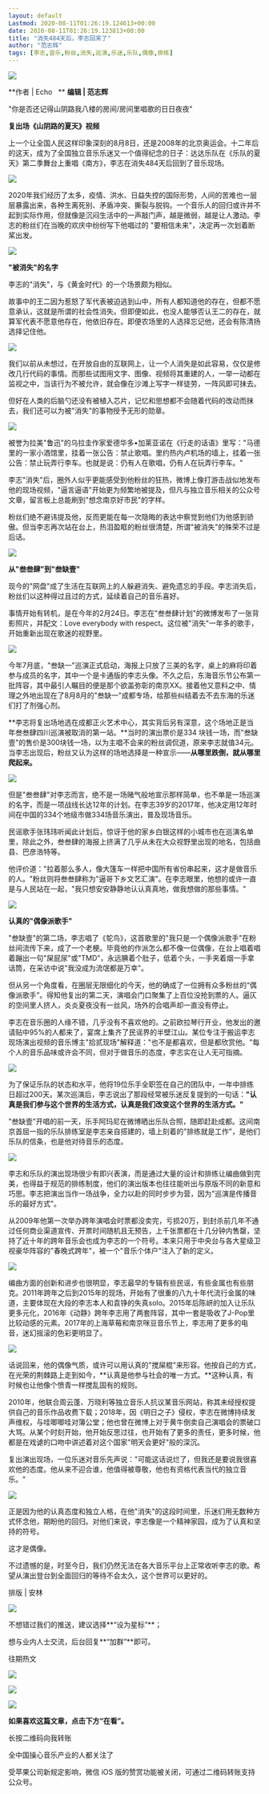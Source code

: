 ```yaml
---
layout: default
Lastmod: 2020-08-11T01:26:19.124613+00:00
date: 2020-08-11T01:26:19.123813+00:00
title: "消失484天后，李志回来了"
author: "范志辉"
tags: [李志,音乐,粉丝,消失,巡演,乐迷,乐队,偶像,排练]
---
```


![](https://images.weserv.nl/?url=https%3A//mmbiz.qpic.cn/mmbiz_gif/sP99TpzRiaoIAdJEZaeqhS4FicSGTrVEWjS9UbQBaw3jyiae2EjmQ7W6IZm92Tr6ZSgcdsmhegL2jqWbu1SFOzNUA/640%3Fwx_fmt%3Dgif)

**作者 | Echo   ** **编辑 | 范志辉**

"你是否还记得山阴路我八楼的房间/房间里唱歌的日日夜夜"

**复出场《山阴路的夏天》视频**  

上一个让全国人民这样印象深刻的8月8日，还是2008年的北京奥运会。十二年后的这天，成为了全国独立音乐乐迷又一个值得纪念的日子：达达乐队在《乐队的夏天》第二季舞台上重唱《南方》，李志在消失484天后回到了音乐现场。

![](https://images.weserv.nl/?url=https%3A//mmbiz.qpic.cn/mmbiz_png/sP99TpzRiaoJUxCbAcSPGTMceWfia6NSCrCKkrK9s93zBzErmCHw1EzFgVvld4UbKpvLQF6GWtLegMQEGr05xaTA/640%3Fwx_fmt%3Dpng)

2020年我们经历了太多，疫情、洪水、日益失控的国际形势，人间的苦难也一层层暴露出来，各种生离死别、矛盾冲突、撕裂与脱钩。一个音乐人的回归或许并不起到实际作用，但就像是沉闷生活中的一声敲门声，越是微弱，越是让人激动。李志的粉丝们在当晚的欢庆中纷纷写下他唱过的 "要相信未来"，决定再一次划着断桨出发。

**![](https://images.weserv.nl/?url=https%3A//mmbiz.qpic.cn/mmbiz_png/sP99TpzRiaoJdA0boSXMKyzibLugyZCEvycKoQW5Oan35aeho5TT3KUAtFCsuRYkBZKn7PyeHLBEOHlDdWH4c2Ag/640%3Fwx_fmt%3Dpng)**

**"被消失"的名字**  

李志的"消失"，与《黄金时代》的一个场景颇为相似。

故事中的王二因为惹怒了军代表被迫逃到山中，所有人都知道他的存在，但都不愿意承认，这就是所谓的社会性消失。但即便如此，也没人能够否认王二的存在，就算军代表不愿意他存在，他依旧存在。即便农场里的人选择忘记他，还会有陈清扬选择记住他。

![](https://images.weserv.nl/?url=https%3A//mmbiz.qpic.cn/mmbiz_jpg/sP99TpzRiaoJUxCbAcSPGTMceWfia6NSCrFILfG4VwmHicwa6liaIG1gO6p5O40G1FcO4VcYB9CMP2M9lm8q8nicuMQ/640%3Fwx_fmt%3Djpeg)

我们以前从未想过，在开放自由的互联网上，让一个人消失是如此容易，仅仅是修改几行代码的事情。而那些试图用文字、图像、视频将其重建的人，一举一动都在监视之中，当该行为不被允许，就会像在沙滩上写字一样徒劳，一阵风即可抹去。

但好在人类的后脑勺还没有被植入芯片，记忆和思想都不会随着代码的改动而抹去，我们还可以为被"消失"的事物授予无形的勋章。

![](https://images.weserv.nl/?url=https%3A//mmbiz.qpic.cn/mmbiz_png/sP99TpzRiaoJUxCbAcSPGTMceWfia6NSCriawaHtlTwgicPDmsTicGfxYQOt1fY1WUPfPb9zxlkNVlWaBiay3BRD5a9w/640%3Fwx_fmt%3Dpng)

被誉为拉美"鲁迅"的乌拉圭作家爱德华多•加莱亚诺在《行走的话语》里写："马德里的一家小酒馆里，挂着一张公告：禁止歌唱。里约热内卢机场的墙上，挂着一张公告：禁止玩弄行李车。也就是说：仍有人在歌唱，仍有人在玩弄行李车。"

李志"消失"后，圈外人似乎更能感受到他粉丝的狂热，微博上像打游击战似地发布他的现场视频，"逼言逼语"开始更为频繁地被提及，但凡与独立音乐相关的公众号文章，留言板上总能刷到"想念南京好市民"的字样。

粉丝们绝不避讳提及他，反而更能在每一次隐晦的表达中察觉到他们为他感到骄傲。但当李志再次站在台上，热泪盈眶的粉丝很清楚，所谓"被消失"的殊荣不过是后话。

**![](https://images.weserv.nl/?url=https%3A//mmbiz.qpic.cn/mmbiz_png/sP99TpzRiaoJdA0boSXMKyzibLugyZCEvycKoQW5Oan35aeho5TT3KUAtFCsuRYkBZKn7PyeHLBEOHlDdWH4c2Ag/640%3Fwx_fmt%3Dpng)**

**从"叁叁肆"到"叁缺壹"**  

现今的"网盘"成了生活在互联网上的人躲避消失、避免遗忘的手段。李志消失后，粉丝们以这种得过且过的方式，延续着自己的音乐喜好。

事情开始有转机，是在今年的2月24日。李志在"叁叁肆计划"的微博发布了一张背影照片，并配文：Love everybody with respect。这位被"消失"一年多的歌手，开始重新出现在歌迷的视野里。

![](https://images.weserv.nl/?url=https%3A//mmbiz.qpic.cn/mmbiz_jpg/sP99TpzRiaoJUxCbAcSPGTMceWfia6NSCrVPLjDEJInmbkO4cfVviaeiaofU8BIWDhKoynnSmmibeBaVehPf0Za8JaA/640%3Fwx_fmt%3Djpeg)

今年7月底，"叁缺一"巡演正式启动，海报上只放了三美的名字，桌上的麻将印着参与成员的名字，其中一个是卡通版的李志头像。不久之后，东海音乐节公布第一批阵容，其中最引人瞩目的便是那个欲盖弥彰的南京XX。接着他又意料之中、情理之外地出现在了8月8月的"叁缺一"成都专场，给那些纠结着去不去东海的乐迷们打了剂强心剂。

**李志将复出场地选在成都正火艺术中心，其实背后另有深意，这个场地正是当年叁叁肆四川巡演被取消的第一站。**当时的演出票价是334 块钱一场，而"叁缺壹"的售价是300块钱一场，以为主唱不会来的粉丝调侃道，原来李志就值34元。当李志出现后，粉丝又认为这样的场地选择是一种宣示——**从哪里跌倒，就从哪里爬起来。**

![](https://images.weserv.nl/?url=https%3A//mmbiz.qpic.cn/mmbiz_jpg/sP99TpzRiaoJUxCbAcSPGTMceWfia6NSCrvRibljtVkibLwP9hfDR560EQMjF79KyanrtZRR9htO1QtaNWtHZ9kJ6A/640%3Fwx_fmt%3Djpeg)

但是"叁叁肆"对李志而言，绝不是一场赌气般地宣示那样简单，也不单是一场巡演的名字，而是一项战线长达12年的计划。在李志39岁的2017年，他决定用12年时间在中国的334个地级市做334场音乐演出，普及现场音乐。

民谣歌手张玮玮听闻此计划后，惊讶于他的家乡白银这样的小城市也在巡演名单里，除此之外，叁叁肆的海报上挤满了几乎从未在大众视野里出现的地名，包括曲县、巴彦浩特等。

他评价道："拉着那么多人，像大篷车一样把中国所有省份串起来，这才是做音乐的人。"粉丝则将叁叁肆称为"逼哥下乡文艺汇演"。在李志眼里，他想的或许一直是与人民站在一起，"我只想安安静静地认认真真地，做我想做的那些事情。"

**![](https://images.weserv.nl/?url=https%3A//mmbiz.qpic.cn/mmbiz_png/sP99TpzRiaoJdA0boSXMKyzibLugyZCEvycKoQW5Oan35aeho5TT3KUAtFCsuRYkBZKn7PyeHLBEOHlDdWH4c2Ag/640%3Fwx_fmt%3Dpng)**

**认真的"偶像派歌手"**  

"叁缺壹"的第二场，李志唱了《鸵鸟》，这首歌里的"我只是一个偶像派歌手"在粉丝间流传下来，成了一个老梗。毕竟他的作派怎么都不像一位偶像，在台上唱着唱着蹦出一句"屎屁尿"或"TMD"，永远腆着个肚子，低着个头，一手夹着烟一手拿话筒，在采访中说"我没成为流氓都是万幸"。

但从另一个角度看，在圈层无限细化的今天，他的确成了一位拥有众多粉丝的“偶像派歌手”。得知他复出的第二天，演唱会门口聚集了上百位没抢到票的人。逼仄的空间里人挤人，炎炎夏夜没有一丝风，场外的合唱声却一直没有停止。

李志在音乐圈的人缘不错，几乎没有不喜欢他的。之前欧拉琴行开业，他发出的邀请贴中95%的人都来了，宴席上集齐了民谣界的半壁江山。某位专注于搬运李志现场演出视频的音乐博主"拾贰现场"解释道："也不是都喜欢，但是都欣赏他。"每个人的音乐品味或许会不同，但对于做音乐的态度，李志实在让人无可指摘。

![](https://images.weserv.nl/?url=https%3A//mmbiz.qpic.cn/mmbiz_jpg/sP99TpzRiaoJUxCbAcSPGTMceWfia6NSCrwh9JrOl0EHTN5898QOSAiamHGCWTzRbHjX592D5Eia50IiczibhhBib4gEw/640%3Fwx_fmt%3Djpeg)

为了保证乐队的状态和水平，他将19位乐手全职签在自己的团队中，一年中排练日超过200天。某次巡演后，李志说出了那段经常被乐迷反复提到的一句话：**"认真是我们参与这个世界的生活方式，认真是我们改变这个世界的生活方式。"**

"叁缺壹"开唱的前一天，乐手阿玛尼在微博晒出乐队合照，随即赶赴成都。这间南京首屈一指的乐队排练室是李志亲自搭建的，墙上刻着的"排练就是工作"，是他们乐队的信条，也是他对待音乐的态度。

![](https://images.weserv.nl/?url=https%3A//mmbiz.qpic.cn/mmbiz_jpg/sP99TpzRiaoJUxCbAcSPGTMceWfia6NSCr1MNkPMepLYv7KtOlE0EHGUt3kre7ETjTPTp8ORqSJdHmzj6eJXI1Mw/640%3Fwx_fmt%3Djpeg)

李志和乐队的演出现场很少有即兴表演，而是通过大量的设计和排练让编曲做到完美，也得益于规范的排练制度，他们的演出版本也往往能听出与原版不同的新意和巧思。李志把演出当作一场战争，全力以赴的同时步步为营，因为"巡演是传播音乐的最好方式"。

从2009年他第一次举办跨年演唱会时票都没卖完，亏损20万，到封杀前几年不通过任何商业渠道宣传、开票时间随机且无预告，上千张票都在十几分钟内售罄，坚持了近十年的跨年音乐会也成为李志的一个符号。本来只用于中央台与各大星级卫视豪华阵容的"春晚式跨年"，被一个"音乐个体户"注入了新的定义。

![](https://images.weserv.nl/?url=https%3A//mmbiz.qpic.cn/mmbiz_png/sP99TpzRiaoJUxCbAcSPGTMceWfia6NSCrvsGkCeTAeBTKicXVjA2iavNgDAqniaCw0ujfU5GgYVlwVuAn77Xjcv7rg/640%3Fwx_fmt%3Dpng)

编曲方面的创新和进步也很明显，李志最早的专辑有些民谣，有些金属也有些朋克。2011年跨年之后到2015年的现场，开始有了很重的八九十年代流行金属的味道，主要体现在大段的李志本人和袁铮的失真solo。2015年后陈岍的加入让乐队更多元化，2016年《动静》跨年李志用了两套阵容，其中一套是吸收了J-Pop里比较动感的元素。2017年的上海草莓和南京咪豆音乐节上，李志用了更多的电音，迷幻摇滚的色彩更明显了。

![](https://images.weserv.nl/?url=https%3A//mmbiz.qpic.cn/mmbiz_jpg/sP99TpzRiaoJUxCbAcSPGTMceWfia6NSCrARnRU9ONIkMfwtrEYKvRoPXfhH5xYbyNOjTT09zib8yficfPUslxgHJg/640%3Fwx_fmt%3Djpeg)

话说回来，他的偶像气质，或许可以用认真的"搅屎棍"来形容。他按自己的方式，在光荣的荆棘路上走到如今，**认真是他参与社会的唯一方式。**这种认真，有时候也让他像个愤青一样搅乱固有的规则。

2010年，他联合周云蓬、万晓利等独立音乐人抗议某音乐网站，称其未经授权提供自己的音乐作品收费下载；2018年，因《明日之子》侵权，李志在微博持续发声维权，与哇唧唧哇对簿公堂；他也曾在微博上对于黄牛倒卖自己演唱会的票破口大骂。从某个时刻开始，他开始反思过往，也开始有了更多的责任，更多时候，他都是在戏谑的口吻中讲述着对这个国家"明天会更好"般的深沉。

复出演出现场，一位乐迷对音乐先声说："可能这话说烂了，但我还是要说我很喜欢他的态度。他从来不迎合谁，他值得被尊敬，他也有资格代表当代的独立音乐。"

![](https://images.weserv.nl/?url=https%3A//mmbiz.qpic.cn/mmbiz_png/sP99TpzRiaoJUxCbAcSPGTMceWfia6NSCrdJdSz1thW7faUuyhSMK7OEqZFE3Z27EQicIozHEebu9AU2bzDZnGXHw/640%3Fwx_fmt%3Dpng)

正是因为他的认真态度和独立人格，在他"消失"的这段时间里，乐迷们用无数种方式怀念他，期盼他的回归。对他们来说，李志像是一个精神家园，成为了认真和坚持的符号。

这才是偶像。

不过遗憾的是，时至今日，我们仍然无法在各大音乐平台上正常收听李志的歌。希望从演出登台到全面回归的等待不会太久，这个世界可以更好的。  

排版 | 安林

![](https://images.weserv.nl/?url=https%3A//mmbiz.qpic.cn/mmbiz_png/sP99TpzRiaoIsY1JgHK6CvcKMNacra8qjBm4jqrHdYkAqJLqVr9GroHfUD8GalEm2beHPespqMAEQHF9x8tqQhg/640%3Fwx_fmt%3Dpng)

不想错过我们的推送，建议选择**“设为星标”**；

想与业内人士交流，后台回复**“加群”**即可。

往期热文

[![](https://images.weserv.nl/?url=https%3A//mmbiz.qpic.cn/mmbiz_png/sP99TpzRiaoLLVa2bz8ReibFC7E6IEicIhP7sexy8nvoV4yQU8YBAZKgYou1mib4tYU6kiaevpMwIHxArPicJLZNiclwA/640%3Fwx_fmt%3Dpng)](http://mp.weixin.qq.com/s?__biz=MzIxMjgzNDI5MA==&mid=2247499573&idx=1&sn=6da80e95ec96dddfe2705d17f4b768e8&chksm=9742bda8a03534beee67ac1ba5fc8243739186e0e6d7aff826c8a5741829e66ee3e865f50fde&scene=21#wechat_redirect)

[![](https://images.weserv.nl/?url=https%3A//mmbiz.qpic.cn/mmbiz_png/sP99TpzRiaoL5FbfsFzxyGHhSHiaic3f1W0XmGD4ia8Qztrr9k6I3QBtRia6N9iaDPULlQeFtwdia1dwoMEvjFb4VXXvQ/640%3Fwx_fmt%3Dpng)](http://mp.weixin.qq.com/s?__biz=MzIxMjgzNDI5MA==&mid=2247500122&idx=1&sn=6d949e9e5dcd62fc092887c868c7e8cc&chksm=974283c7a0350ad1772ff105ab6bf8aa0d57376bf20d62b42123823a649c656123c8ffa33d16&scene=21#wechat_redirect)

![](https://images.weserv.nl/?url=https%3A//mmbiz.qpic.cn/mmbiz_jpg/sP99TpzRiaoKs7f3cCMXBTf8mZICN4EN18L1O0LGUV6HkS9mFybCD2eGQOsI7VQJXwZkZk1iaSmPmjG2qGTDGy3Q/640%3Fwx_fmt%3Djpeg)

**如果喜欢这篇文章，点击下方“在看”。**

长按二维码向我转账

全中国操心音乐产业的人都关注了

受苹果公司新规定影响，微信 iOS 版的赞赏功能被关闭，可通过二维码转账支持公众号。

